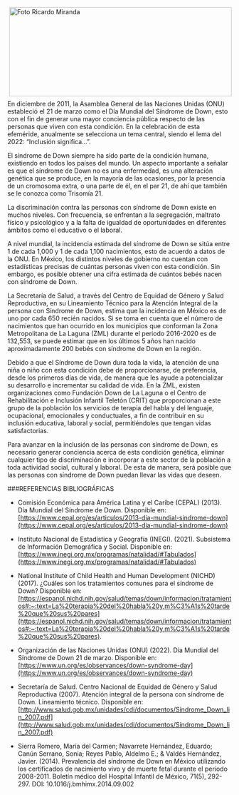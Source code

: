 <p>
   <a title="ir a Otras Publicaciones de este Autor" href="http://www.trcimplan.gob.mx/autores/ricardo-miranda-briones.html"><img class="img-responsive contenido-imagen" src="../imagenes/128/ing-ricardo-miranda-briones-top5.png" align="right" alt="Foto Ricardo Miranda" width="500" height="200"></a>

</p>

</br></br></br></br></br></br></br>
---


En diciembre de 2011, la Asamblea General de las Naciones Unidas (ONU) estableció el 21 de marzo como el Día Mundial del Síndrome de Down, esto con el fin de generar una mayor conciencia pública respecto de las personas que viven con esta condición. En la celebración de esta efeméride, anualmente se selecciona un tema central, siendo el lema del 2022: “Inclusión significa…”.

El síndrome de Down siempre ha sido parte de la condición humana, existiendo en todos los países del mundo. Un aspecto importante a señalar es que el síndrome de Down no es una enfermedad, es una alteración genética que se produce, en la mayoría de las ocasiones, por la presencia de un cromosoma extra, o una parte de él, en el par 21, de ahí que también se le conozca como Trisomía 21.

La discriminación contra las personas con síndrome de Down existe en muchos niveles. Con frecuencia, se enfrentan a la segregación, maltrato físico y psicológico y a la falta de igualdad de oportunidades en diferentes ámbitos como el educativo o el laboral.

A nivel mundial, la incidencia estimada del síndrome de Down se sitúa entre 1 de cada 1,000 y 1 de cada 1,100 nacimientos, esto de acuerdo a datos de la ONU. En México, los distintos niveles de gobierno no cuentan con estadísticas precisas de cuántas personas viven con esta condición. Sin embargo, es posible obtener una cifra estimada de cuántos bebés nacen con síndrome de Down.

La Secretaría de Salud, a través del Centro de Equidad de Género y Salud Reproductiva, en su Lineamiento Técnico para la Atención Integral de la persona con Síndrome de Down, estima que la incidencia en México es de uno por cada 650 recién nacidos. Si se toma en cuenta que el número de nacimientos que han ocurrido en los municipios que conforman la Zona Metropolitana de La Laguna (ZML) durante el periodo 2016-2020 es de 132,553, se puede estimar que en los últimos 5 años han nacido aproximadamente 200 bebés con síndrome de Down en la región.

Debido a que el Síndrome de Down dura toda la vida, la atención de una niña o niño con esta condición debe de proporcionarse, de preferencia, desde los primeros días de vida, de manera que les ayude a potencializar su desarrollo e incrementar su calidad de vida. En la ZML, existen organizaciones como Fundación Down de La Laguna o el Centro de Rehabilitación e Inclusión Infantil Teletón (CRIT) que proporcionan a este grupo de la población los servicios de terapia del habla y del lenguaje, ocupacional, emocionales y conductuales, a fin de contribuir en su inclusión educativa, laboral y social, permitiéndoles que tengan vidas satisfactorias.

Para avanzar en la inclusión de las personas con síndrome de Down, es necesario generar conciencia acerca de esta condición genética, eliminar cualquier tipo de discriminación e incorporar a este sector de la población a toda actividad social, cultural y laboral. De esta de manera, será posible que las personas con síndrome de Down puedan llevar las vidas que deseen.



###REFERENCIAS BIBLIOGRÁFICAS

- Comisión Económica para América Latina y el Caribe (CEPAL) (2013). Día Mundial del Síndrome de Down. Disponible en: [https://www.cepal.org/es/articulos/2013-dia-mundial-sindrome-down](https://www.cepal.org/es/articulos/2013-dia-mundial-sindrome-down)

- Instituto Nacional de Estadística y Geografía (INEGI). (2021). Subsistema de Información Demográfica y Social. Disponible en:
[https://www.inegi.org.mx/programas/natalidad/#Tabulados](https://www.inegi.org.mx/programas/natalidad/#Tabulados)

- National Institute of Child Health and Human Development (NICHD) (2017). ¿Cuáles son los tratamientos comunes para el síndrome de Down? Disponible en:
[https://espanol.nichd.nih.gov/salud/temas/down/informacion/tratamientos#:~:text=La%20terapia%20del%20habla%20y,m%C3%A1s%20tarde%20que%20sus%20pares](https://espanol.nichd.nih.gov/salud/temas/down/informacion/tratamientos#:~:text=La%20terapia%20del%20habla%20y,m%C3%A1s%20tarde%20que%20sus%20pares).

- Organización de las Naciones Unidas (ONU) (2022). Día Mundial del Síndrome de Down 21 de marzo. Disponible en: [https://www.un.org/es/observances/down-syndrome-day](https://www.un.org/es/observances/down-syndrome-day)

- Secretaría de Salud. Centro Nacional de Equidad de Género y Salud Reproductiva (2007). Atención integral de la persona con síndrome de Down. Lineamiento técnico. Disponible en: [http://www.salud.gob.mx/unidades/cdi/documentos/Síndrome_Down_lin_2007.pdf](http://www.salud.gob.mx/unidades/cdi/documentos/Síndrome_Down_lin_2007.pdf)

- Sierra Romero, María del Carmen; Navarrete Hernández, Eduardo; Canún Serrano, Sonia; Reyes Pablo, Aldelmo E.; & Valdés Hernández, Javier. (2014). Prevalencia del síndrome de Down en México utilizando los certificados de nacimiento vivo y de muerte fetal durante el periodo 2008-2011. Boletín médico del Hospital Infantil de México, 71(5), 292-297. DOI: 10.1016/j.bmhimx.2014.09.002
